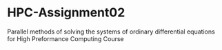# HPC-Assignment02
Parallel methods of solving the systems of ordinary differential equations for High Preformance Computing Course
